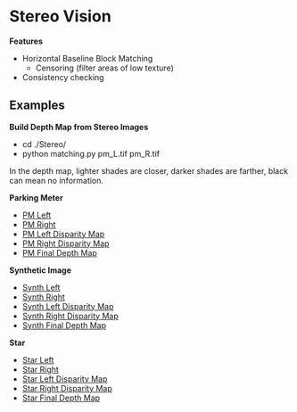 # Stereo Vision

__Features__
* Horizontal Baseline Block Matching
	* Censoring (filter areas of low texture)
* Consistency checking

## Examples

__Build Depth Map from Stereo Images__

* cd ./Stereo/
* python matching.py pm_L.tif pm_R.tif

In the depth map, lighter shades are closer, darker shades are farther, black can mean no information.

__Parking Meter__

* [PM Left](Examples/pm_L.tif)
* [PM Right](Examples/pm_R.tif)
* [PM Left Disparity Map](Examples/pm_L_disparity.png)
* [PM Right Disparity Map](Examples/pm_R_disparity.png)
* [PM Final Depth Map](Examples/pm_depth.png)

__Synthetic Image__

* [Synth Left](Examples/synth_L.tif)
* [Synth Right](Examples/synth_R.tif)
* [Synth Left Disparity Map](Examples/synth_L_disparity.png)
* [Synth Right Disparity Map](Examples/synth_R_disparity.png)
* [Synth Final Depth Map](Examples/synth_depth.png)

__Star__

* [Star Left](Examples/star_L.jpg)
* [Star Right](Examples/star_R.jpg)
* [Star Left Disparity Map](Examples/star_L_disparity.png)
* [Star Right Disparity Map](Examples/star_R_disparity.png)
* [Star Final Depth Map](Examples/star_depth.png)

